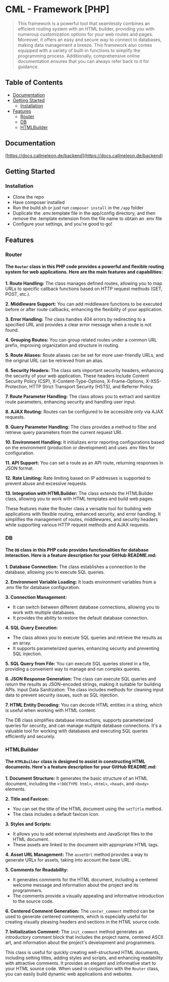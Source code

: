 # CML - Framework [PHP]

> This framework is a powerful tool that seamlessly combines an efficient routing system with an HTML builder, providing you with numerous customization options for your web routes and pages. Moreover, it offers an easy and secure way to connect to databases, making data management a breeze. This framework also comes equipped with a variety of built-in functions to simplify the programming process. Additionally, comprehensive online documentation ensures that you can always refer back to it for guidance.

## Table of Contents

- [Documentation](#documentation)
- [Getting Started](#getting-started)
  - [Installation](#installation)
- [Features](#features)
  - [Router](#router)
  - [DB](#db)
  - [HTMLBuilder](#htmlbuilder)



## Documentation
[https://docs.callmeleon.de/backend](https://docs.callmeleon.de/backend)

## Getting Started

### Installation

- Clone the repo
- Have composer installed
- Run the build.sh or just run ```composer install``` in the ```/app``` folder
- Duplicate the .env.template file in the app/config directory, and then remove the .template extension from the file name to obtain an .env file
- Configure your settings, and you're good to go!

## Features

### Router

#### The `Router` class in this PHP code provides a powerful and flexible routing system for web applications. Here are the main features and capabilities:

**1. Route Handling:** The class manages defined routes, allowing you to map URLs to specific callback functions based on HTTP request methods (GET, POST, etc.).

**2. Middleware Support:** You can add middleware functions to be executed before or after route callbacks, enhancing the flexibility of your application.

**3. Error Handling:** The class handles 404 errors by redirecting to a specified URL and provides a clear error message when a route is not found.

**4. Grouping Routes:** You can group related routes under a common URL prefix, improving organization and structure in routing.

**5. Route Aliases:** Route aliases can be set for more user-friendly URLs, and the original URL can be retrieved from an alias.

**6. Security Headers:** The class sets important security headers, enhancing the security of your web application. These headers include Content Security Policy (CSP), X-Content-Type-Options, X-Frame-Options, X-XSS-Protection, HTTP Strict Transport Security (HSTS), and Referrer Policy.

**7. Route Parameter Handling:** The class allows you to extract and sanitize route parameters, enhancing security and handling user input.

**8. AJAX Routing:** Routes can be configured to be accessible only via AJAX requests.

**9. Query Parameter Handling:** The class provides a method to filter and retrieve query parameters from the current request URI.

**10. Environment Handling:** It initializes error reporting configurations based on the environment (production or development) and uses .env files for configuration.

**11. API Support:** You can set a route as an API route, returning responses in JSON format.

**12. Rate Limiting:** Rate limiting based on IP addresses is supported to prevent abuse and excessive requests.

**13. Integration with HTMLBuilder:** The class extends the HTMLBuilder class, allowing you to work with HTML templates and build web pages.

These features make the Router class a versatile tool for building web applications with flexible routing, enhanced security, and error handling. It simplifies the management of routes, middlewares, and security headers while supporting various HTTP request methods and AJAX requests.


### DB

#### The `DB` class in this PHP code provides functionalities for database interaction. Here is a feature description for your GitHub README.md:

**1. Database Connection:** The class establishes a connection to the database, allowing you to execute SQL queries.

**2. Environment Variable Loading:** It loads environment variables from a .env file for database configuration.

**3. Connection Management:**

- It can switch between different database connections, allowing you to work with multiple databases.
- It provides the ability to restore the default database connection.
 
**4. SQL Query Execution:**

- The class allows you to execute SQL queries and retrieve the results as an array.
- It supports parameterized queries, enhancing security and preventing SQL injection.
 
**5. SQL Query from File:** You can execute SQL queries stored in a file, providing a convenient way to manage and run complex queries.

**6. JSON Response Generation:** The class can execute SQL queries and return the results as JSON-encoded strings, making it suitable for building APIs.
Input Data Sanitization: The class includes methods for cleaning input data to prevent security issues, such as SQL injection.

**7. HTML Entity Decoding:** You can decode HTML entities in a string, which is useful when working with HTML content.

The DB class simplifies database interactions, supports parameterized queries for security, and can manage multiple database connections. It's a valuable tool for working with databases and executing SQL queries efficiently and securely.

### HTMLBuilder

#### The `HTMLBuilder` class is designed to assist in constructing HTML documents. Here's a feature description for your GitHub README.md:

**1. Document Structure:** It generates the basic structure of an HTML document, including the `<!DOCTYPE html>`, `<html>`, `<head>`, and `<body>` elements.

**2. Title and Favicon:** 
- You can set the title of the HTML document using the `setTitle` method. 
- The class includes a default favicon icon.

**3. Styles and Scripts:**
- It allows you to add external stylesheets and JavaScript files to the HTML document.
- These assets are linked to the document with appropriate HTML tags.

**4. Asset URL Management:** The `assetUrl` method provides a way to generate URLs for assets, taking into account the base URL.

**5. Comments for Readability:**
- It generates comments for the HTML document, including a centered welcome message and information about the project and its programmers.
- The comments provide a visually appealing and informative introduction to the source code.

**6. Centered Comment Generation:** The `center_comment` method can be used to generate centered comments, which is especially useful for creating visually pleasing headers and sections in the HTML source code.

**7.  Initialization Comment:** The `init_comment` method generates an introductory comment block that includes the project name, centered ASCII art, and information about the project's development and programmers.


This class is useful for quickly creating well-structured HTML documents, including setting titles, adding styles and scripts, and enhancing readability with attractive comments. It provides an elegant and informative start to your HTML source code. When used in conjunction with the `Router` class, you can easily build dynamic web applications and websites.

